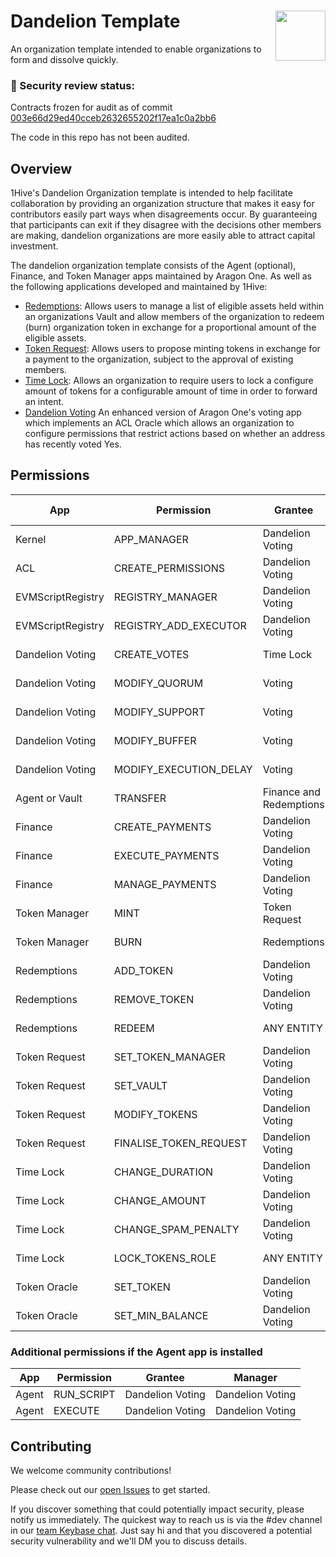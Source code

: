 # Dandelion Template <img align="right" src="https://github.com/1Hive/website/blob/master/website/static/img/bee.png" height="80px" />

An organization template intended to enable organizations to form and dissolve quickly.

### 🚨 Security review status: 

Contracts frozen for audit as of commit [003e66d29ed40cceb2632655202f17ea1c0a2bb6](https://github.com/1Hive/dandelion-org/tree/003e66d29ed40cceb2632655202f17ea1c0a2bb6)

The code in this repo has not been audited.

## Overview

1Hive's Dandelion Organization template is intended to help facilitate collaboration by providing an organization structure that makes it easy for contributors easily part ways when disagreements occur. By guaranteeing that participants can exit if they disagree with the decisions other members are making, dandelion organizations are more easily able to attract capital investment.

The dandelion organization template consists of the Agent (optional), Finance, and Token Manager apps maintained by Aragon One. As well as the following applications developed and maintained by 1Hive:

- [Redemptions](https://github.com/1Hive/redemptions-app): Allows users to manage a list of eligible assets held within an organizations Vault and allow members of the organization to redeem (burn) organization token in exchange for a proportional amount of the eligible assets.
- [Token Request](https://github.com/1Hive/token-request-app): Allows users to propose minting tokens in exchange for a payment to the organization, subject to the approval of existing members.
- [Time Lock](https://github.com/1Hive/time-lock-app): Allows an organization to require users to lock a configure amount of tokens for a configurable amount of time in order to forward an intent.
- [Dandelion Voting](https://github.com/1Hive/dandelion-voting-app) An enhanced version of Aragon One's voting app which implements an ACL Oracle which allows an organization to configure permissions that restrict actions based on whether an address has recently voted Yes.

## Permissions

| App               | Permission             | Grantee                 | Manager          | ACL Oracle       |
| ----------------- | ---------------------- | ----------------------- | ---------------- | ---------------- |
| Kernel            | APP_MANAGER            | Dandelion Voting        | Dandelion Voting | None             |
| ACL               | CREATE_PERMISSIONS     | Dandelion Voting        | Dandelion Voting | None             |
| EVMScriptRegistry | REGISTRY_MANAGER       | Dandelion Voting        | Dandelion Voting | None             |
| EVMScriptRegistry | REGISTRY_ADD_EXECUTOR  | Dandelion Voting        | Dandelion Voting | None             |
| Dandelion Voting  | CREATE_VOTES           | Time Lock               | Dandelion Voting | None             |
| Dandelion Voting  | MODIFY_QUORUM          | Voting                  | Dandelion Voting | None             |
| Dandelion Voting  | MODIFY_SUPPORT         | Voting                  | Dandelion Voting | None             |
| Dandelion Voting  | MODIFY_BUFFER          | Voting                  | Dandelion Voting | None             |
| Dandelion Voting  | MODIFY_EXECUTION_DELAY | Voting                  | Dandelion Voting | None             |
| Agent or Vault    | TRANSFER               | Finance and Redemptions | Dandelion Voting | None             |
| Finance           | CREATE_PAYMENTS        | Dandelion Voting        | Dandelion Voting | None             |
| Finance           | EXECUTE_PAYMENTS       | Dandelion Voting        | Dandelion Voting | None             |
| Finance           | MANAGE_PAYMENTS        | Dandelion Voting        | Dandelion Voting | None             |
| Token Manager     | MINT                   | Token Request           | Dandelion Voting | None             |
| Token Manager     | BURN                   | Redemptions             | Dandelion Voting | None             |
| Redemptions       | ADD_TOKEN              | Dandelion Voting        | Dandelion Voting | None             |
| Redemptions       | REMOVE_TOKEN           | Dandelion Voting        | Dandelion Voting | None             |
| Redemptions       | REDEEM                 | ANY ENTITY              | Dandelion Voting | Dandelion Voting |
| Token Request     | SET_TOKEN_MANAGER      | Dandelion Voting        | Dandelion Voting | None             |
| Token Request     | SET_VAULT              | Dandelion Voting        | Dandelion Voting | None             |
| Token Request     | MODIFY_TOKENS          | Dandelion Voting        | Dandelion Voting | None             |
| Token Request     | FINALISE_TOKEN_REQUEST | Dandelion Voting        | Dandelion Voting | None             |
| Time Lock         | CHANGE_DURATION        | Dandelion Voting        | Dandelion Voting | None             |
| Time Lock         | CHANGE_AMOUNT          | Dandelion Voting        | Dandelion Voting | None             |
| Time Lock         | CHANGE_SPAM_PENALTY    | Dandelion Voting        | Dandelion Voting | None             |
| Time Lock         | LOCK_TOKENS_ROLE       | ANY ENTITY              | Dandelion Voting | Token Oracle     |
| Token Oracle      | SET_TOKEN              | Dandelion Voting        | Dandelion Voting | None             |
| Token Oracle      | SET_MIN_BALANCE        | Dandelion Voting        | Dandelion Voting | None             |

### Additional permissions if the Agent app is installed

| App   | Permission | Grantee          | Manager          |
| ----- | ---------- | ---------------- | ---------------- |
| Agent | RUN_SCRIPT | Dandelion Voting | Dandelion Voting |
| Agent | EXECUTE    | Dandelion Voting | Dandelion Voting |

## Contributing

We welcome community contributions!

Please check out our [open Issues](https://github.com/1Hive/dandelion-org/issues) to get started.

If you discover something that could potentially impact security, please notify us immediately. The quickest way to reach us is via the #dev channel in our [team Keybase chat](https://1hive.org/contribute/keybase). Just say hi and that you discovered a potential security vulnerability and we'll DM you to discuss details.
